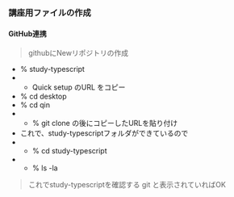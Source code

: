 ### 講座用ファイルの作成
#### GitHub連携

> githubにNewリポジトリの作成
- % study-typescript
- - Quick setup のURL をコピー
- % cd desktop 
- % cd qin
- - % git clone の後にコピーしたURLを貼り付け
- これで、study-typescriptフォルダができているので
- - % cd study-typescript
- - % ls -la 
> これでstudy-typescriptを確認する git と表示されていればOK
